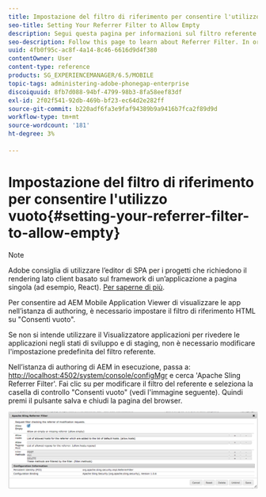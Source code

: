 ```yaml
---
title: Impostazione del filtro di riferimento per consentire l'utilizzo vuoto
seo-title: Setting Your Referrer Filter to Allow Empty
description: Segui questa pagina per informazioni sul filtro referente. Per consentire ad AEM Mobile Application Viewer di visualizzare le app nell’istanza di authoring, è necessario impostare il filtro di riferimento HTML su "Consenti vuoto".
seo-description: Follow this page to learn about Referrer Filter. In order to allow the AEM Mobile Application Viewer to view apps on your Author instance, you'll need to set your HTML referrer filter to 'allow empty'.
uuid: 4fb0f95c-ac8f-4a14-8c46-6616d9d4f380
contentOwner: User
content-type: reference
products: SG_EXPERIENCEMANAGER/6.5/MOBILE
topic-tags: administering-adobe-phonegap-enterprise
discoiquuid: 8fb7d088-94bf-4799-98b3-8fa58eef83df
exl-id: 2f02f541-92db-469b-bf23-ec64d2e282ff
source-git-commit: b220adf6fa3e9faf94389b9a9416b7fca2f89d9d
workflow-type: tm+mt
source-wordcount: '181'
ht-degree: 3%

---
```


# Impostazione del filtro di riferimento per consentire l&#39;utilizzo vuoto{#setting-your-referrer-filter-to-allow-empty}

>[!NOTE]
>
>Adobe consiglia di utilizzare l’editor di SPA per i progetti che richiedono il rendering lato client basato sul framework di un’applicazione a pagina singola (ad esempio, React). [Per saperne di più](/help/sites-developing/spa-overview.md).

Per consentire ad AEM Mobile Application Viewer di visualizzare le app nell’istanza di authoring, è necessario impostare il filtro di riferimento HTML su &quot;Consenti vuoto&quot;.

Se non si intende utilizzare il Visualizzatore applicazioni per rivedere le applicazioni negli stati di sviluppo e di staging, non è necessario modificare l&#39;impostazione predefinita del filtro referente.

Nell’istanza di authoring di AEM in esecuzione, passa a: [http://localhost:4502/system/console/configMgr](http://localhost:4502/system/console/configMgr) e cerca &#39;Apache Sling Referrer Filter&#39;. Fai clic su per modificare il filtro del referente e seleziona la casella di controllo &quot;Consenti vuoto&quot; (vedi l&#39;immagine seguente). Quindi premi il pulsante salva e chiudi la pagina del browser.

![Impostazioni filtro referente](assets/chlimage_1-106.png)
